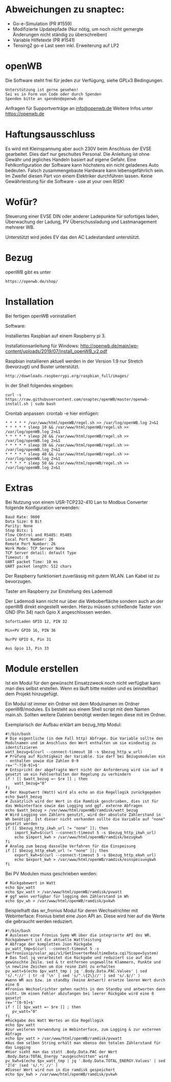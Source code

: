 # Abweichungen zu snaptec:
- Go-e-Simulation (PR #1559)
- Modifizierte Updatepfade (Nur nötig, um noch nicht gemergte Änderungen nicht ständig zu überschreiben)
- Variable Hilfetexte (PR #1541)
- Tensing2 go-e Last seen inkl. Erweiterung auf LP2


# openWB




Die Software steht frei für jeden zur Verfügung, siehe GPLv3 Bedingungen.

	Unterstützung ist gerne gesehen!
	Sei es in Form von Code oder durch Spenden
	Spenden bitte an spenden@openwb.de

Anfragen für Supportverträge an info@openwb.de
Weitere Infos unter https://openwb.de

# Haftungsausschluss
Es wird mit Kleinspannung aber auch 230V beim Anschluss der EVSE gearbeitet. 
Dies darf nur geschultes Personal. Die Anleitung ist ohne Gewähr und jegliches Handeln basiert auf eigene Gefahr.
Eine Fehlkonfiguration der Software kann höchstens ein nicht geladenes Auto bedeuten.
Falsch zusammengebaute Hardware kann lebensgefährlich sein. Im Zweifel diesen Part von einem Elektriker durchführen lassen.
Keine Gewährleistung für die Software - use at your own RISK!

# Wofür?
Steuerung einer EVSE DIN oder anderer Ladepunkte für sofortiges laden, Überwachung der Ladung, PV Überschussladung und Lastmanagement mehrerer WB.

Unterstützt wird jedes EV das den AC Ladestandard unterstützt.





# Bezug
openWB gibt es unter 

	https://openwb.de/shop/



# Installation


Bei fertigen openWB vorinstalliert



Software:

Installiertes Raspbian auf einem Raspberry pi 3.

Installationsanleitung für Windows: http://openwb.de/main/wp-content/uploads/2019/07/install_openWB_v2.pdf

Raspbian installieren aktuell werden in der Version 1.9 nur Stretch (bevorzugt) und Buster unterstützt.

	http://downloads.raspberrypi.org/raspbian_full/images/

In der Shell folgendes eingeben:

	curl -s https://raw.githubusercontent.com/snaptec/openWB/master/openwb-install.sh | sudo bash



Crontab anpassen:
	crontab -e
hier einfügen:

	* * * * * /var/www/html/openWB/regel.sh >> /var/log/openWB.log 2>&1 
	* * * * * sleep 10 && /var/www/html/openWB/regel.sh >> /var/log/openWB.log 2>&1 
	* * * * * sleep 20 && /var/www/html/openWB/regel.sh >> /var/log/openWB.log 2>&1 
	* * * * * sleep 30 && /var/www/html/openWB/regel.sh >> /var/log/openWB.log 2>&1 
	* * * * * sleep 40 && /var/www/html/openWB/regel.sh >> /var/log/openWB.log 2>&1 
	* * * * * sleep 50 && /var/www/html/openWB/regel.sh >> /var/log/openWB.log 2>&1 



 


# Extras

 Bei Nutzung von einem USR-TCP232-410 Lan to Modbus Converter folgende Konfiguration verwenden:

	Baud Rate: 9600
	Data Size: 8 Bit
	Parity: None
	Stop Bits: 1
	Flow COntrol and RS485: RS485
	Local Port Number: 26
	Remote Port Number: 26
	Work Mode: TCP Server None
	TCP Server detail: default Type
	Timeout: 0
	UART packet Time: 10 ms
	UART packet length: 512 chars


Der Raspberry funktioniert zuverlässig mit gutem WLAN. Lan Kabel ist zu bevorzugen.

Taster am Raspberry zur Einstellung des Lademodi

Der Lademodi kann nicht nur über die Weboberfläche sondern auch an der openWB direkt eingestellt werden.
Hierzu müssen schließende Taster von GND (Pin 34) nach Gpio X  angeschlossen werden.

	SofortLaden GPIO 12, PIN 32

	Min+PV GPIO 16, PIN 36

	NurPV GPIO 6, Pin 31

	Aus Gpio 13, Pin 33
	




# Module erstellen

Ist ein Modul für den gewünscht Einsatzzweck noch nicht verfügbar kann man dies selbst erstellen.
Wenn es läuft bitte melden und es (einstellbar) dem Projekt hinzugefügt.

Ein Modul ist immer ein Ordner mit dem Modulnamen im Ordner openWB/modules. Es besteht aus einem Shell script mit dem Namen main.sh. Sollten weitere Dateien benötigt werden liegen diese mit im Ordner. 

Exemplarisch der Aufbau erklärt am bezug_http Modul:


	#!/bin/bash
	# Die eigentliche (in dem Fall http) Abfrage. Die Variable sollte den Modulnamen und im Anschluss den Wert enthalten um sie eindeutig zu identifizieren
	watt_bezug=$(curl --connect-timeout 10 -s $bezug_http_w_url)
	# Prüfung auf Richtigkeit der Variable. Sie darf bei Bezugsmodulen ein - enthalten sowie die Zahlen 0-9
	re='^-?[0-9]+$'
	# Entspricht der abgefragte Wert nicht der Anforderung wird sie auf 0 gesetzt um ein Fehlverhalten der Regelung zu verhindern
	if ! [[ $watt_bezug =~ $re ]] ; then
		watt_bezug="0"
	fi
	# Der Hauptwert (Watt) wird als echo an die Regellogik zurückgegeben
	echo $watt_bezug
	# Zusätzlich wird der Wert in die Ramdisk geschrieben, dies ist für das Webinterface sowie das Logging und ggf. externe Abfragen
	echo $watt_bezug > /var/www/html/openWB/ramdisk/watt_bezug
	# Wird Logging von Zählern genutzt, wird der absolute Zählerstand in Wh benötigt. Ist dieser nicht vorhanden sollte die Variable auf "none" gesetzt werden
	if [[ $bezug_http_ikwh_url != "none" ]]; then
		import_kwh=$(curl --connect-timeout 5 -s $bezug_http_ikwh_url)
		echo $import_kwh > /var/www/html/openWB/ramdisk/bezugkwh
	fi
	# Analog zum bezug dasselbe Verfahren für die Einspeisung
	if [[ $bezug_http_ekwh_url != "none" ]]; then
		export_kwh=$(curl --connect-timeout 5 -s $bezug_http_ekwh_url)
		echo $export_kwh > /var/www/html/openWB/ramdisk/einspeisungkwh
	fi


Bei PV Modulen muss geschrieben werden:

	# Rückgabewert in Watt
	echo $pv_watt
	echo $pv_watt > /var/www/html/openWB/ramdisk/pvwatt
	# ggf wenn verfügbar für logging den Zählerstand in Wh
	echo $pv_wh > /var/www/html/openWB/ramdisk/pvkwh

Beispielhaft das wr_fronius Modul für deren Wechselrichter mit Webinterface:
Fronius bietet eine Json API an. Diese wird hier auf die Werte die gebraucht werden reduziert.


	#!/bin/bash
	# Auslesen eine Fronius Symo WR über die integrierte API des WR. Rückgabewert ist die aktuelle Wattleistung
	# Abfrage der kompletten Json Rückgabe
	pv_watt_tmp=$(curl --connect-timeout 5 -s $wrfroniusip/solar_api/v1/GetInverterRealtimeData.cgi?Scope=System)
	# Das Tool jq verarbeitet die Rückgabe und reduziert sie auf die gewünschte Zeile. sed & tr entfernen ungewollte Klammern, Punkte und \n newline Zeichen um die reine Zahl zu erhalten
	pv_watt=$(echo $pv_watt_tmp | jq '.Body.Data.PAC.Values' | sed 's/.*://' | tr -d '\n' | sed 's/^.\{2\}//' | sed 's/.$//' )
	#wenn WR aus bzw. im standby (keine Antwort) ersetze leeren Wert durch eine 0
	#Fronius Wechselrichter gehen nachts in den Standby und antworten dann nicht. Um einen Fehler abzufangen bei leerer Rückgabe wird eine 0 gesetzt
	re='^[0-9]+$'
	if ! [[ $pv_watt =~ $re ]] ; then
	   pv_watt="0"
	fi
	#Rückgabe des Watt Wertes an die Regellogik
	echo $pv_watt
	#zur weiteren Verwendung im Webinterface, zum Logging & zur externen Abfrage
	echo $pv_watt > /var/www/html/openWB/ramdisk/pvwatt
	#Aus dem selben String erhält man ebenso den totalen Zählerstand für das Logging
	#Hier sieht man das statt .Body.Data.PAC der Wert .Body.Data:TOTAL_Energy "ausgeschnitten" wird
	pv_kwh=$(echo $pv_watt_tmp | jq '.Body.Data.TOTAL_ENERGY.Values' | sed '2!d' |sed 's/.*: //' )
	#Dieser Wert wird nun in die ramdisk gespeichert
	echo $pv_kwh > /var/www/html/openWB/ramdisk/pvkwh


